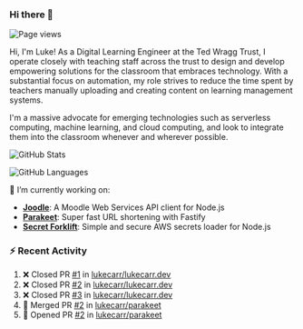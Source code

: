 ### Hi there 👋

![Page views](https://visitor-badge.glitch.me/badge?page_id=lukecarr.lukecarr)

Hi, I'm Luke! As a Digital Learning Engineer at the Ted Wragg Trust, I operate closely with teaching staff across the trust to design and develop empowering solutions for the classroom that embraces technology. With a substantial focus on automation, my role strives to reduce the time spent by teachers manually uploading and creating content on learning management systems.

I'm a massive advocate for emerging technologies such as serverless computing, machine learning, and cloud computing, and look to integrate them into the classroom whenever and wherever possible. 

![GitHub Stats](https://github-readme-stats.vercel.app/api?username=lukecarr&show_icons=true)

![GitHub Languages](https://github-readme-stats.vercel.app/api/top-langs?username=lukecarr&layout=compact)

🔭 I’m currently working on:

- **[Joodle](https://github.com/lukecarr/joodle)**: A Moodle Web Services API client for Node.js
- **[Parakeet](https://github.com/lukecarr/parakeet)**: Super fast URL shortening with Fastify
- **[Secret Forklift](https://github.com/lukecarr/secret-forklift)**: Simple and secure AWS secrets loader for Node.js

### :zap: Recent Activity

<!--START_SECTION:activity-->
1. ❌ Closed PR [#1](https://github.com/lukecarr/lukecarr.dev/pull/1) in [lukecarr/lukecarr.dev](https://github.com/lukecarr/lukecarr.dev)
2. ❌ Closed PR [#2](https://github.com/lukecarr/lukecarr.dev/pull/2) in [lukecarr/lukecarr.dev](https://github.com/lukecarr/lukecarr.dev)
3. ❌ Closed PR [#3](https://github.com/lukecarr/lukecarr.dev/pull/3) in [lukecarr/lukecarr.dev](https://github.com/lukecarr/lukecarr.dev)
4. 🎉 Merged PR [#2](https://github.com/lukecarr/parakeet/pull/2) in [lukecarr/parakeet](https://github.com/lukecarr/parakeet)
5. 💪 Opened PR [#2](https://github.com/lukecarr/parakeet/pull/2) in [lukecarr/parakeet](https://github.com/lukecarr/parakeet)
<!--END_SECTION:activity-->
